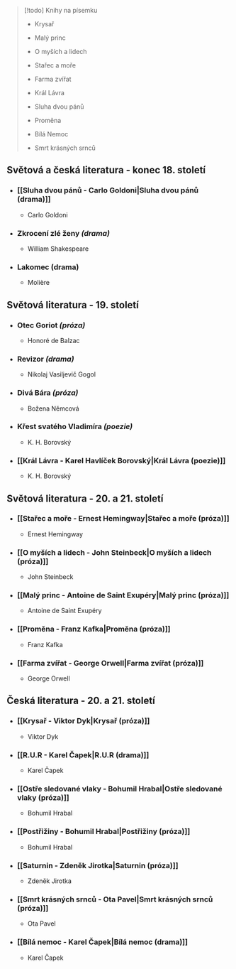 > [!todo] Knihy na písemku
> - Krysař
> - Malý princ
> - O myších a lidech
> - Stařec a moře
> - Farma zvířat
>
> - Král Lávra
> - Sluha dvou pánů
> - Proměna
> - Bílá Nemoc
> - Smrt krásných srnců
## Světová a česká literatura - konec 18. století
- ### [[Sluha dvou pánů - Carlo Goldoni|Sluha dvou pánů (drama)]]
	- Carlo Goldoni
- ### Zkrocení zlé ženy *(drama)*
	- William Shakespeare
- ### Lakomec (drama)
	- Molière
## Světová literatura  - 19. století 
- ### Otec Goriot *(próza)*
	- Honoré de Balzac
- ### Revizor *(drama)*
	- Nikolaj Vasiljevič Gogol
- ### Divá Bára *(próza)*
	- Božena Němcová
- ### Křest svatého Vladimíra *(poezie)*
	- K. H. Borovský
- ### [[Král Lávra - Karel Havlíček Borovský|Král Lávra (poezie)]]
	- K. H. Borovský
## Světová literatura - 20. a 21. století
- ### [[Stařec a moře - Ernest Hemingway|Stařec a moře (próza)]]
	- Ernest Hemingway
- ### [[O myších a lidech - John Steinbeck|O myších a lidech (próza)]]
	- John Steinbeck
- ### [[Malý princ - Antoine de Saint Exupéry|Malý princ (próza)]]
	- Antoine de Saint Exupéry
- ### [[Proměna - Franz Kafka|Proměna (próza)]]
	- Franz Kafka
- ### [[Farma zvířat - George Orwell|Farma zvířat (próza)]]
	- George Orwell
## Česká literatura - 20. a 21. století
- ### [[Krysař - Viktor Dyk|Krysař (próza)]]
	- Viktor Dyk
- ### [[R.U.R - Karel Čapek|R.U.R (drama)]]
	- Karel Čapek
- ### [[Ostře sledované vlaky - Bohumil Hrabal|Ostře sledované vlaky (próza)]]
	- Bohumil Hrabal
- ### [[Postřižiny - Bohumil Hrabal|Postřižiny (próza)]]
	- Bohumil Hrabal
- ### [[Saturnin - Zdeněk Jirotka|Saturnin (próza)]]
	- Zdeněk Jirotka
- ### [[Smrt krásných srnců - Ota Pavel|Smrt krásných srnců (próza)]]
	- Ota Pavel
- ### [[Bílá nemoc - Karel Čapek|Bílá nemoc (drama)]]
	- Karel Čapek